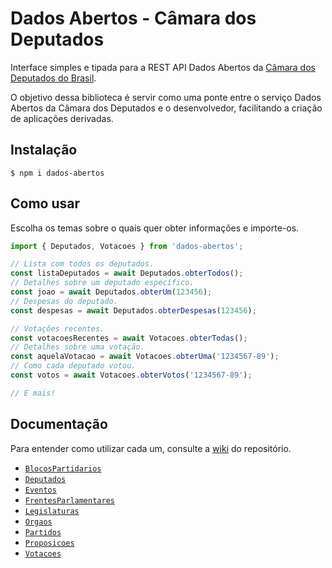 # Dados Abertos - Câmara dos Deputados
Interface simples e tipada para a REST API Dados Abertos da [Câmara dos Deputados do Brasil](https://www.camara.leg.br/).

O objetivo dessa biblioteca é servir como uma ponte entre o serviço Dados Abertos da Câmara dos Deputados e o desenvolvedor, facilitando a criação de aplicações derivadas.

## Instalação

```
$ npm i dados-abertos
```

## Como usar

Escolha os temas sobre o quais quer obter informações e importe-os.

```javascript
import { Deputados, Votacoes } from 'dados-abertos';

// Lista com todos os deputados.
const listaDeputados = await Deputados.obterTodos();
// Detalhes sobre um deputado específico.
const joao = await Deputados.obterUm(123456);
// Despesas do deputado.
const despesas = await Deputados.obterDespesas(123456);

// Votações recentes.
const votacoesRecentes = await Votacoes.obterTodas();
// Detalhes sobre uma votação.
const aquelaVotacao = await Votacoes.obterUma('1234567-89');
// Como cada deputado votou.
const votos = await Votacoes.obterVotos('1234567-89');

// E mais!
```

## Documentação

Para entender como utilizar cada um, consulte a [wiki](https://github.com/ferreira-tb/dados-abertos/wiki) do repositório.

- [`BlocosPartidarios`](https://github.com/ferreira-tb/dados-abertos/wiki/Blocos-Partid%C3%A1rios)
- [`Deputados`](https://github.com/ferreira-tb/dados-abertos/wiki/Deputados)
- [`Eventos`](https://github.com/ferreira-tb/dados-abertos/wiki/Eventos)
- [`FrentesParlamentares`](https://github.com/ferreira-tb/dados-abertos/wiki/Frentes-Parlamentares)
- [`Legislaturas`](https://github.com/ferreira-tb/dados-abertos/wiki/Legislaturas)
- [`Orgaos`](https://github.com/ferreira-tb/dados-abertos/wiki/%C3%93rg%C3%A3os)
- [`Partidos`](https://github.com/ferreira-tb/dados-abertos/wiki/Partidos)
- [`Proposicoes`](https://github.com/ferreira-tb/dados-abertos/wiki/Proposi%C3%A7%C3%B5es)
- [`Votacoes`](https://github.com/ferreira-tb/dados-abertos/wiki/Vota%C3%A7%C3%B5es)